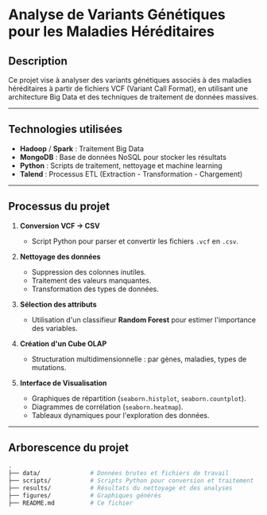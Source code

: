 # Analyse de Variants Génétiques pour les Maladies Héréditaires

## Description

Ce projet vise à analyser des variants génétiques associés à des maladies héréditaires à partir de fichiers VCF (Variant Call Format), en utilisant une architecture Big Data et des techniques de traitement de données massives.

---

## Technologies utilisées

- **Hadoop** / **Spark** : Traitement Big Data
- **MongoDB** : Base de données NoSQL pour stocker les résultats
- **Python** : Scripts de traitement, nettoyage et machine learning
- **Talend** : Processus ETL (Extraction - Transformation - Chargement)

---

## Processus du projet

1. **Conversion VCF → CSV**  
   - Script Python pour parser et convertir les fichiers `.vcf` en `.csv`.

2. **Nettoyage des données**  
   - Suppression des colonnes inutiles.
   - Traitement des valeurs manquantes.
   - Transformation des types de données.

3. **Sélection des attributs**  
   - Utilisation d'un classifieur **Random Forest** pour estimer l'importance des variables.

4. **Création d'un Cube OLAP**  
   - Structuration multidimensionnelle : par gènes, maladies, types de mutations.

5. **Interface de Visualisation**  
   - Graphiques de répartition (`seaborn.histplot`, `seaborn.countplot`).
   - Diagrammes de corrélation (`seaborn.heatmap`).
   - Tableaux dynamiques pour l'exploration des données.

---

## Arborescence du projet

```bash
.
├── data/              # Données brutes et fichiers de travail
├── scripts/           # Scripts Python pour conversion et traitement
├── results/           # Résultats du nettoyage et des analyses
├── figures/           # Graphiques générés
├── README.md          # Ce fichier
